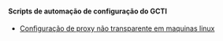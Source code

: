 #### Scripts de automação de configuração do GCTI

* [Configuração de proxy não transparente em maquinas linux](https://raw.githubusercontent.com/luizfelipe1914/configs_gcti/main/set_proxy.sh)

